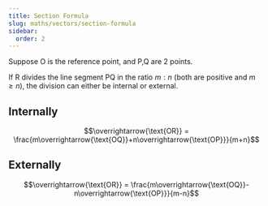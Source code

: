 ```yaml
---
title: Section Formula
slug: maths/vectors/section-formula
sidebar:
  order: 2
---
```


Suppose $\text{O}$ is the reference point, and $\text{P,Q}$ are 2 points.

If $\text{R}$ divides the line segment $\text{PQ}$ in the ratio $m:n$ (both are
positive and $m \ge n$), the division can either be internal or external.

## Internally

```math
\overrightarrow{\text{OR}} = \frac{m\overrightarrow{\text{OQ}}+n\overrightarrow{\text{OP}}}{m+n}
```

## Externally

```math
\overrightarrow{\text{OR}} = \frac{m\overrightarrow{\text{OQ}}-n\overrightarrow{\text{OP}}}{m-n}
```
